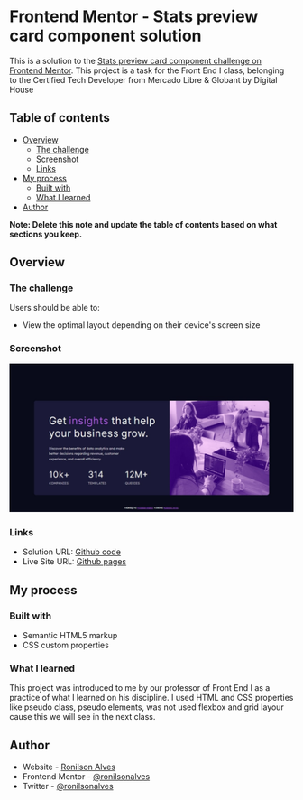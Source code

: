 # Frontend Mentor - Stats preview card component solution

This is a solution to the [Stats preview card component challenge on Frontend Mentor](https://www.frontendmentor.io/challenges/stats-preview-card-component-8JqbgoU62). This project is a task for the Front End I class, belonging to the Certified Tech Developer from Mercado Libre & Globant by Digital House

## Table of contents

- [Overview](#overview)
  - [The challenge](#the-challenge)
  - [Screenshot](#screenshot)
  - [Links](#links)
- [My process](#my-process)
  - [Built with](#built-with)
  - [What I learned](#what-i-learned)
- [Author](#author)

**Note: Delete this note and update the table of contents based on what sections you keep.**

## Overview

### The challenge

Users should be able to:

- View the optimal layout depending on their device's screen size

### Screenshot

![](./screenshot.jpeg)


### Links

- Solution URL: [Github code](https://github.com/ronilsonalves/frontendmentor/stats-preview-component)
- Live Site URL: [Github pages](https://miniprojects.ronilsonalves.com/frontendmentor/stats-preview-component)

## My process

### Built with

- Semantic HTML5 markup
- CSS custom properties

### What I learned

This project was introduced to me by our professor of Front End I as a practice of what I learned on his discipline. I used HTML and CSS properties like pseudo class, pseudo elements, was not used flexbox and grid layour cause this we will see in the next class.


## Author

- Website - [Ronilson Alves](https://github.com/ronilsonalves)
- Frontend Mentor - [@ronilsonalves](https://www.frontendmentor.io/profile/ronilsonalves)
- Twitter - [@ronilsonalves](https://www.twitter.com/ronilsonalves)


